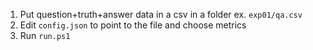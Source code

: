 1. Put question+truth+answer data in a csv in a folder ex. `exp01/qa.csv`
2. Edit `config.json` to point to the file and choose metrics
3. Run `run.ps1`